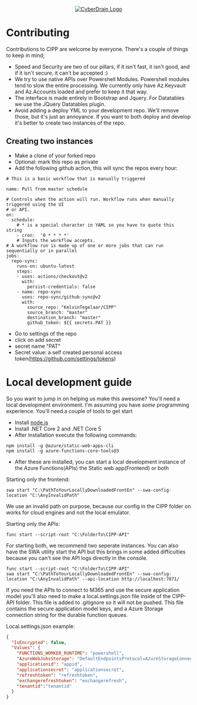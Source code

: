 <p align="center"><a href="https://cyberdrain.com" target="_blank" rel="noopener noreferrer"><img src="../assets/img/CyberDrain.png" alt="CyberDrain Logo"></a></p>

# Contributing

Contributions to CIPP are welcome by everyone. There's a couple of things to keep in mind;

- Speed and Security are two of our pillars, if it isn't fast, it isn't good, and if it isn't secure, it can't be accepted :) 
- We try to use native APIs over Powershell Modules. Powershell modules tend to slow the entire processing. We currently only have Az.Keyvault and Az.Accounts loaded and prefer to keep it that way.
- The interface is made entirely in Bootstrap and Jquery. For Datatables we use the JQuery Datatables plugin.
- Avoid adding a deploy YML to your development repo. We'll remove those, but it's just an annoyance. If you want to both deploy and develop it's better to create two instances of the repo. 

## Creating two instances

- Make a clone of your forked repo
- Optional: mark this repo as private
- Add the following github action, this will sync the repos every hour:

```YML
# This is a basic workflow that is manually triggered

name: Pull from master schedule

# Controls when the action will run. Workflow runs when manually triggered using the UI
# or API.
on:
  schedule:
    # * is a special character in YAML so you have to quote this string
    - cron:  '0 * * * *'
    # Inputs the workflow accepts.
# A workflow run is made up of one or more jobs that can run sequentially or in parallel
jobs:
  repo-sync:
    runs-on: ubuntu-latest
    steps:
    - uses: actions/checkout@v2
      with:
        persist-credentials: false
    - name: repo-sync
      uses: repo-sync/github-sync@v2
      with:
        source_repo: "KelvinTegelaar/CIPP"
        source_branch: "master"
        destination_branch: "master"
        github_token: ${{ secrets.PAT }}
```

- Go to settings of the repo
- click on add secret
- secret name "PAT"
- Secret value: a self created personal access token(https://github.com/settings/tokens)


# Local development guide

So you want to jump in on helping us make this awesome? You'll need a local development environment. I'm assuming you have *some* programming experience. You'll need a couple of tools to get start

- Install [node.js](https://nodejs.org/en/)
- Install .NET Core 2 and .NET Core 5
- After installation execute the following commands:
```
npm install -g @azure/static-web-apps-cli
npm install -g azure-functions-core-tools@3
```
- After these are installed, you can start a local development instance of the Azure Functions(APIs) the Static web app(Frontend) or both

Starting only the frontend:
```
swa start "C:\PathToYourLocallyDownloadedFrontEn" --swa-config-location "C:\AnyInvalidPath"
```
We use an invalid path on purpose, because our config in the CIPP folder on works for cloud engines and not the local emulator.

Starting only the APIs:
```
func start --script-root "C:\FolderTo\CIPP-API"
 ```

 For starting both, we recommend two seperate instances. You can also have the SWA utility start the API but this brings in some added difficulties because you can't see the API logs directly in the console.
```
func start --script-root "C:\FolderTo\CIPP-API"
swa start "C:\PathToYourLocallyDownloadedFrontEn" --swa-config-location "C:\AnyInvalidPath" --api-location http://localhost:7071/
 ```

 If you need the APIs to connect to M365 and use the secure application model you'll also need to make a local.settings.json file inside of the CIPP-API folder. This file is added to .gitignore so it will not be pushed. This file contains the secure application model keys, and a Azure Storage connection string for the durable function queues.


Local.settings.json example:
```JSON
{
  "IsEncrypted": false,
  "Values": {
    "FUNCTIONS_WORKER_RUNTIME": "powershell",
    "AzureWebJobsStorage": "DefaultEndpointsProtocol=AzureStorageConnectionStringhere",
    "applicationid": "appid",
    "applicationsecret": "applicationsecret",
    "refreshtoken": "refreshtoken",
    "exchangerefreshtoken": "exchangerefresh",
    "tenantid":"tenantid"
  }
}
```
